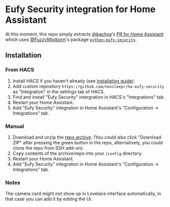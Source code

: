 # Eufy Security integration for Home Assistant

At this moment, this repo simply extracts [@bachya](https://github.com/bachya)'s [PR for Home Assistant](https://github.com/home-assistant/home-assistant/pull/28443) which uses [@FuzzyMistborn](https://github.com/FuzzyMistborn)'s package [`python-eufy-security`](https://github.com/FuzzyMistborn/python-eufy-security).

## Installation

### From HACS

1. Install HACS if you haven't already (see [installation guide](https://hacs.netlify.com/docs/installation/manual)).
2. Add custom repository `https://github.com/nonsleepr/ha-eufy-security` as "Integration" in the settings tab of HACS.
3. Find and install "Eufy Security" intergration in HACS's "Integrations" tab.
4. Restart your Home Assistant.
5. Add "Eufy Security" integration in Home Assistant's "Configuration -> Integrations" tab.

### Manual

1. Download and unzip the [repo archive](https://github.com/nonsleepr/ha-eufy-security/archive/master.zip). (You could also click "Download ZIP" after pressing the green button in the repo, alternatively, you could clone the repo from SSH add-on).
2. Copy contents of the archive/repo into your `/config` directory.
3. Restart your Home Assistant.
4. Add "Eufy Security" integration in Home Assistant's "Configuration -> Integrations" tab.

### Notes

The camera card might not show up in Lovelace interface automatically, in that case you can add it by editing the UI.
